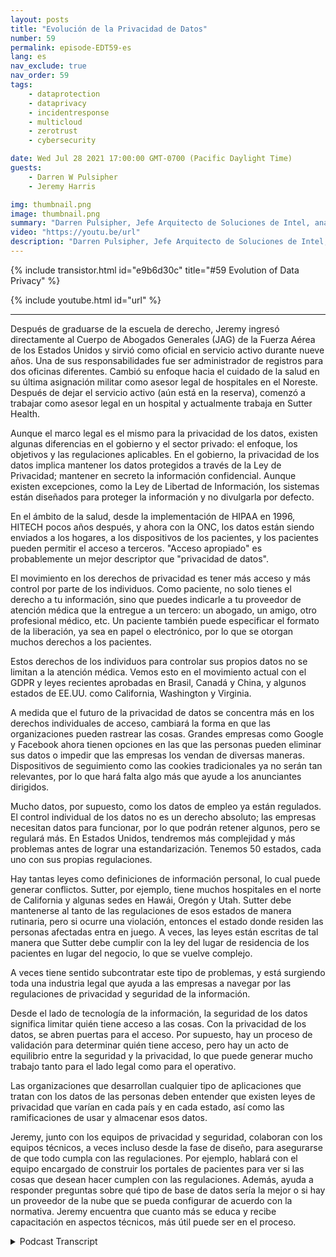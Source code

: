 ```yaml
---
layout: posts
title: "Evolución de la Privacidad de Datos"
number: 59
permalink: episode-EDT59-es
lang: es
nav_exclude: true
nav_order: 59
tags:
    - dataprotection
    - dataprivacy
    - incidentresponse
    - multicloud
    - zerotrust
    - cybersecurity

date: Wed Jul 28 2021 17:00:00 GMT-0700 (Pacific Daylight Time)
guests:
    - Darren W Pulsipher
    - Jeremy Harris

img: thumbnail.png
image: thumbnail.png
summary: "Darren Pulsipher, Jefe Arquitecto de Soluciones de Intel, analiza qué significa realmente la privacidad de los datos y su dirección futura junto a Jeremy Harris, Consejero General Adjunto de Privacidad/Seguridad de la Información, en Sutter Health."
video: "https://youtu.be/url"
description: "Darren Pulsipher, Jefe Arquitecto de Soluciones de Intel, analiza qué significa realmente la privacidad de los datos y su dirección futura junto a Jeremy Harris, Consejero General Adjunto de Privacidad/Seguridad de la Información, en Sutter Health."
---
```


<div>
{% include transistor.html id="e9b6d30c" title="#59 Evolution of Data Privacy" %}

{% include youtube.html id="url" %}
</div>

---

Después de graduarse de la escuela de derecho, Jeremy ingresó directamente al Cuerpo de Abogados Generales (JAG) de la Fuerza Aérea de los Estados Unidos y sirvió como oficial en servicio activo durante nueve años. Una de sus responsabilidades fue ser administrador de registros para dos oficinas diferentes. Cambió su enfoque hacia el cuidado de la salud en su última asignación militar como asesor legal de hospitales en el Noreste. Después de dejar el servicio activo (aún está en la reserva), comenzó a trabajar como asesor legal en un hospital y actualmente trabaja en Sutter Health.

Aunque el marco legal es el mismo para la privacidad de los datos, existen algunas diferencias en el gobierno y el sector privado: el enfoque, los objetivos y las regulaciones aplicables. En el gobierno, la privacidad de los datos implica mantener los datos protegidos a través de la Ley de Privacidad; mantener en secreto la información confidencial. Aunque existen excepciones, como la Ley de Libertad de Información, los sistemas están diseñados para proteger la información y no divulgarla por defecto.

En el ámbito de la salud, desde la implementación de HIPAA en 1996, HITECH pocos años después, y ahora con la ONC, los datos están siendo enviados a los hogares, a los dispositivos de los pacientes, y los pacientes pueden permitir el acceso a terceros. "Acceso apropiado" es probablemente un mejor descriptor que "privacidad de datos".

El movimiento en los derechos de privacidad es tener más acceso y más control por parte de los individuos. Como paciente, no solo tienes el derecho a tu información, sino que puedes indicarle a tu proveedor de atención médica que la entregue a un tercero: un abogado, un amigo, otro profesional médico, etc. Un paciente también puede especificar el formato de la liberación, ya sea en papel o electrónico, por lo que se otorgan muchos derechos a los pacientes.

Estos derechos de los individuos para controlar sus propios datos no se limitan a la atención médica. Vemos esto en el movimiento actual con el GDPR y leyes recientes aprobadas en Brasil, Canadá y China, y algunos estados de EE.UU. como California, Washington y Virginia.

A medida que el futuro de la privacidad de datos se concentra más en los derechos individuales de acceso, cambiará la forma en que las organizaciones pueden rastrear las cosas. Grandes empresas como Google y Facebook ahora tienen opciones en las que las personas pueden eliminar sus datos o impedir que las empresas los vendan de diversas maneras. Dispositivos de seguimiento como las cookies tradicionales ya no serán tan relevantes, por lo que hará falta algo más que ayude a los anunciantes dirigidos.

Mucho datos, por supuesto, como los datos de empleo ya están regulados. El control individual de los datos no es un derecho absoluto; las empresas necesitan datos para funcionar, por lo que podrán retener algunos, pero se regulará más. En Estados Unidos, tendremos más complejidad y más problemas antes de lograr una estandarización. Tenemos 50 estados, cada uno con sus propias regulaciones.

Hay tantas leyes como definiciones de información personal, lo cual puede generar conflictos. Sutter, por ejemplo, tiene muchos hospitales en el norte de California y algunas sedes en Hawái, Oregón y Utah. Sutter debe mantenerse al tanto de las regulaciones de esos estados de manera rutinaria, pero si ocurre una violación, entonces el estado donde residen las personas afectadas entra en juego. A veces, las leyes están escritas de tal manera que Sutter debe cumplir con la ley del lugar de residencia de los pacientes en lugar del negocio, lo que se vuelve complejo.

A veces tiene sentido subcontratar este tipo de problemas, y está surgiendo toda una industria legal que ayuda a las empresas a navegar por las regulaciones de privacidad y seguridad de la información.

Desde el lado de tecnología de la información, la seguridad de los datos significa limitar quién tiene acceso a las cosas. Con la privacidad de los datos, se abren puertas para el acceso. Por supuesto, hay un proceso de validación para determinar quién tiene acceso, pero hay un acto de equilibrio entre la seguridad y la privacidad, lo que puede generar mucho trabajo tanto para el lado legal como para el operativo.

Las organizaciones que desarrollan cualquier tipo de aplicaciones que tratan con los datos de las personas deben entender que existen leyes de privacidad que varían en cada país y en cada estado, así como las ramificaciones de usar y almacenar esos datos.

Jeremy, junto con los equipos de privacidad y seguridad, colaboran con los equipos técnicos, a veces incluso desde la fase de diseño, para asegurarse de que todo cumpla con las regulaciones. Por ejemplo, hablará con el equipo encargado de construir los portales de pacientes para ver si las cosas que desean hacer cumplen con las regulaciones. Además, ayuda a responder preguntas sobre qué tipo de base de datos sería la mejor o si hay un proveedor de la nube que se pueda configurar de acuerdo con la normativa. Jeremy encuentra que cuanto más se educa y recibe capacitación en aspectos técnicos, más útil puede ser en el proceso.



<details>
<summary> Podcast Transcript </summary>

<p></p>

</details>
